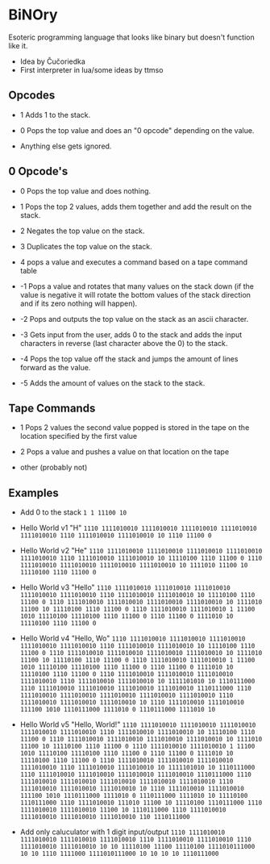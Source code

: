 # BiNOry
Esoteric programming language that looks like binary but doesn't function like it.

- Idea by Čučoriedka
- First interpreter in lua/some ideas by ttmso



## Opcodes

- 1
  Adds 1 to the stack.

- 0
  Pops the top value and does an "0 opcode" depending on the value.

- Anything else gets ignored.



## 0 Opcode's

- 0
  Pops the top value and does nothing.

- 1
  Pops the top 2 values, adds them together and add the result on the stack.

- 2
  Negates the top value on the stack.

- 3
  Duplicates the top value on the stack.

- 4
  pops a value and executes a command based on a tape command table

- -1
  Pops a value and rotates that many values on the stack down (if the value is negative it will rotate the bottom values of the stack direction and if its zero nothing will happen).

- -2
  Pops and outputs the top value on the stack as an ascii character.

- -3
  Gets input from the user, adds 0 to the stack and adds the input characters in reverse (last character above the 0) to the stack.

- -4
  Pops the top value off the stack and jumps the amount of lines forward as the value.

- -5
  Adds the amount of values on the stack to the stack.


## Tape Commands

- 1
  Pops 2 values the second value popped is stored in the tape on the location specified by the first value
  
- 2
  Pops a value and pushes a value on that location on the tape

- other (probably not)


## Examples

- Add 0 to the stack
  `1 1 11100 10`

- Hello World v1 "H"
  `1110 1111010010 1111010010 1111010010 1111010010 1111010010 1110 1111010010 1111010010 10 1110 11100 0`

- Hello World v2 "He"
  `1110 1111010010 1111010010 1111010010 1111010010 1111010010 1110 1111010010 1111010010 10 11110100 1110 11100 0 1110 1111010010 1111010010 1111010010 1111010010 10 1111010 11100 10 11110100 1110 11100 0`
  
- Hello World v3 "Hello"
  `1110 1111010010 1111010010 1111010010 1111010010 1111010010 1110 1111010010 1111010010 10 11110100 1110 11100 0 1110 1111010010 1111010010 1111010010 1111010010 10 1111010 11100 10 11110100 1110 11100 0 1110 1111010010 1111010010 1 11100 1010 11110100 11110100 1110 11100 0 1110 11100 0 1111010 10 11110100 1110 11100 0`

- Hello World v4 "Hello, Wo"
  `1110 1111010010 1111010010 1111010010 1111010010 1111010010 1110 1111010010 1111010010 10 11110100 1110 11100 0 1110 1111010010 1111010010 1111010010 1111010010 10 1111010 11100 10 11110100 1110 11100 0 1110 1111010010 1111010010 1 11100 1010 11110100 11110100 1110 11100 0 1110 11100 0 1111010 10 11110100 1110 11100 0 1110 1111010010 1111010010 1111010010 1111010010 1110 1111010010 1111010010 10 1111101010 10 1110111000 1110 1111010010 1111010010 1111010010 1111010010 1110111000 1110 1111010010 1111010010 1111010010 1111010010 1111010010 1110 1111010010 1111010010 1111010010 10 1110 1111010010 1111010010 111100 1010 1110111000 1111010 0 1110111000 1111010 10`

- Hello World v5 "Hello, World!"
  `1110 1111010010 1111010010 1111010010 1111010010 1111010010 1110 1111010010 1111010010 10 11110100 1110 11100 0 1110 1111010010 1111010010 1111010010 1111010010 10 1111010 11100 10 11110100 1110 11100 0 1110 1111010010 1111010010 1 11100 1010 11110100 11110100 1110 11100 0 1110 11100 0 1111010 10 11110100 1110 11100 0 1110 1111010010 1111010010 1111010010 1111010010 1110 1111010010 1111010010 10 1111101010 10 1110111000 1110 1111010010 1111010010 1111010010 1111010010 1110111000 1110 1111010010 1111010010 1111010010 1111010010 1111010010 1110 1111010010 1111010010 1111010010 10 1110 1111010010 1111010010 111100 1010 1110111000 1111010 0 1110111000 1111010 10 11110100 1110111000 1110 1111010010 111010 11100 10 11110100 1110111000 1110 1111010010 1111010010 11100 10 1110111000 1110 1111010010 1111010010 1111010010 1111010010 110 1110111000`

- Add only caluculator with 1 digit input/output
`1110 1111010010 1111010010 1111010010 1111010010 1110 1111010010 1111010010 1110 1111010010 1111010010 10 10 11110100 11100 11110100 1111010111000 10 10 1110 1111000 1111010111000 10 10 10 10 1110111000`
